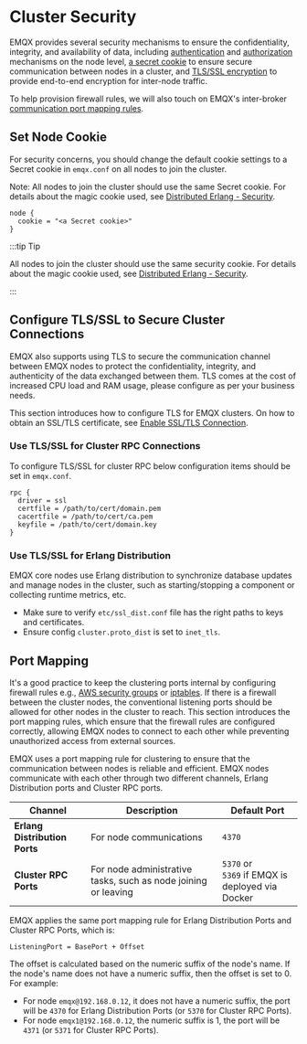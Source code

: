 # Cluster Security

EMQX provides several security mechanisms to ensure the confidentiality, integrity, and availability of data, including [authentication](../../access-control/authn/authn.md) and [authorization](../../access-control/authz/authz.md) mechanisms on the node level, [a secret cookie](#set-node-cookie) to ensure secure communication between nodes in a cluster, and [TLS/SSL encryption](#configure-tls-ssl-to-secure-cluster-connections) to provide end-to-end encryption for inter-node traffic.

To help provision firewall rules, we will also touch on EMQX's inter-broker [communication port mapping rules](#port-mapping). 

## Set Node Cookie

For security concerns, you should change the default cookie settings to a Secret cookie in `emqx.conf` on all nodes to join the cluster. 

Note: All nodes to join the cluster should use the same Secret cookie. For details about the magic cookie used, see [Distributed Erlang - Security](https://www.erlang.org/doc/reference_manual/distributed.html#security). 

```
node {
  cookie = "<a Secret cookie>"
}
```

:::tip Tip 

All nodes to join the cluster should use the same security cookie. For details about the magic cookie used, see [Distributed Erlang - Security](https://www.erlang.org/doc/reference_manual/distributed.html#security). 

:::

## Configure TLS/SSL to Secure Cluster Connections

EMQX also supports using TLS to secure the communication channel between EMQX nodes to protect the confidentiality, integrity, and authenticity of the data exchanged between them. TLS comes at the cost of increased CPU load and RAM usage, please configure as per your business needs. 

This section introduces how to configure TLS for EMQX clusters. On how to obtain an SSL/TLS certificate, see [Enable SSL/TLS Connection](../../network/emqx-mqtt-tls.md). 

### Use TLS/SSL for Cluster RPC Connections

To configure TLS/SSL for cluster RPC below configuration items should be set in `emqx.conf`.

```
rpc {
  driver = ssl
  certfile = /path/to/cert/domain.pem
  cacertfile = /path/to/cert/ca.pem
  keyfile = /path/to/cert/domain.key
}
```

### Use TLS/SSL for Erlang Distribution

EMQX core nodes use Erlang distribution to synchronize database updates and manage nodes in the cluster, such as starting/stopping a component or collecting runtime metrics, etc.

* Make sure to verify `etc/ssl_dist.conf` file has the right paths to keys and certificates.
* Ensure config `cluster.proto_dist` is set to `inet_tls`.

## Port Mapping

It's a good practice to keep the clustering ports internal by configuring firewall rules e.g., [AWS security groups](https://docs.aws.amazon.com/vpc/latest/userguide/VPC_SecurityGroups.html) or [iptables](https://en.wikipedia.org/wiki/Iptables). If there is a firewall between the cluster nodes, the conventional listening ports should be allowed for other nodes in the cluster to reach. This section introduces the port mapping rules, which ensure that the firewall rules are configured correctly, allowing EMQX nodes to connect to each other while preventing unauthorized access from external sources.

EMQX uses a port mapping rule for clustering to ensure that the communication between nodes is reliable and efficient. EMQX nodes communicate with each other through two different channels, Erlang Distribution ports and Cluster RPC ports. 

| Channel                       | Description                                                  | Default Port                                       |
| ----------------------------- | ------------------------------------------------------------ | -------------------------------------------------- |
| **Erlang Distribution Ports** | For node communications                                      | `4370`                                             |
| **Cluster RPC Ports**         | For node administrative tasks, such as node joining or leaving | `5370` or<br />`5369` if EMQX is deployed via Docker |

EMQX applies the same port mapping rule for Erlang Distribution Ports and Cluster RPC Ports, which is: 

```
ListeningPort = BasePort + Offset
```

The offset is calculated based on the numeric suffix of the node's name. If the node's name does not have a numeric suffix, then the offset is set to 0. For example:

- For node `emqx@192.168.0.12`, it does not have a numeric suffix, the port will be `4370` for Erlang Distribution Ports (or `5370` for Cluster RPC Ports). 
- For node `emqx1@192.168.0.12`, the numeric suffix is 1, the port will be `4371`  (or `5371` for Cluster RPC Ports). 

